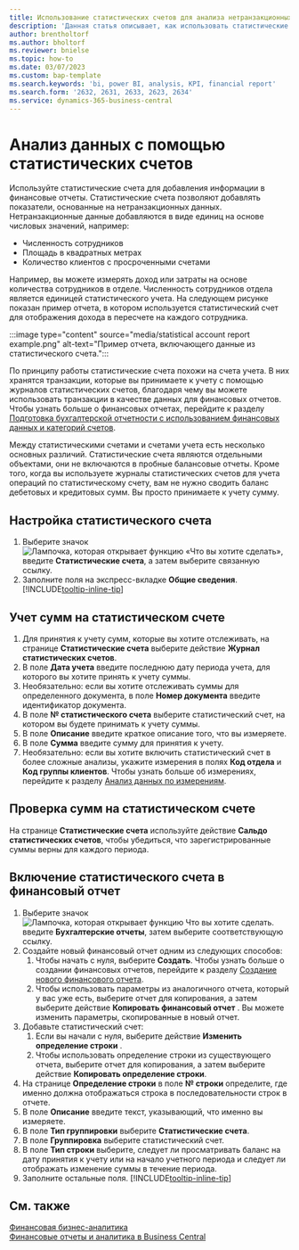 ```yaml
---
title: Использование статистических счетов для анализа нетранзакционных данных
description: 'Данная статья описывает, как использовать статистические счета в качестве еще одного источника данных для анализа.'
author: brentholtorf
ms.author: bholtorf
ms.reviewer: bnielse
ms.topic: how-to
ms.date: 03/07/2023
ms.custom: bap-template
ms.search.keywords: 'bi, power BI, analysis, KPI, financial report'
ms.search.form: '2632, 2631, 2633, 2623, 2634'
ms.service: dynamics-365-business-central
---
```

# <a name="analyze-data-with-statistical-accounts"></a>Анализ данных с помощью статистических счетов

Используйте статистические счета для добавления информации в финансовые отчеты. Статистические счета позволяют добавлять показатели, основанные на нетранзакционных данных. Нетранзакционные данные добавляются в виде единиц на основе числовых значений, например:

* Численность сотрудников
* Площадь в квадратных метрах
* Количество клиентов с просроченными счетами

Например, вы можете измерять доход или затраты на основе количества сотрудников в отделе. Численность сотрудников отдела является единицей статистического учета. На следующем рисунке показан пример отчета, в котором используется статистический счет для отображения дохода в пересчете на каждого сотрудника.

:::image type="content" source="media/statistical account report example.png" alt-text="Пример отчета, включающего данные из статистического счета.":::

По принципу работы статистические счета похожи на счета учета. В них хранятся транзакции, которые вы принимаете к учету с помощью журналов статистических счетов, благодаря чему вы можете использовать транзакции в качестве данных для финансовых отчетов. Чтобы узнать больше о финансовых отчетах, перейдите к разделу [Подготовка бухгалтерской отчетности с использованием финансовых данных и категорий счетов](bi-how-work-account-schedule.md). 

Между статистическими счетами и счетами учета есть несколько основных различий. Статистические счета являются отдельными объектами, они не включаются в пробные балансовые отчеты. Кроме того, когда вы используете журналы статистических счетов для учета операций по статистическому счету, вам не нужно сводить баланс дебетовых и кредитовых сумм. Вы просто принимаете к учету сумму.

## <a name="set-up-a-statistical-account"></a>Настройка статистического счета

1. Выберите значок ![Лампочка, которая открывает функцию «Что вы хотите сделать»](media/ui-search/search_small.png "Что вы хотите сделать"), введите **Статистические счета**, а затем выберите связанную ссылку.
1. Заполните поля на экспресс-вкладке **Общие сведения**. [!INCLUDE[tooltip-inline-tip](includes/tooltip-inline-tip_md.md)]

## <a name="post-amounts-to-a-statistical-account"></a>Учет сумм на статистическом счете

1. Для принятия к учету сумм, которые вы хотите отслеживать, на странице **Статистические счета** выберите действие **Журнал статистических счетов**.
1. В поле **Дата учета** введите последнюю дату периода учета, для которого вы хотите принять к учету суммы.
1. Необязательно: если вы хотите отслеживать суммы для определенного документа, в поле **Номер документа** введите идентификатор документа.
1. В поле **№ статистического счета** выберите статистический счет, на котором вы будете принимать к учету суммы.
1. В поле **Описание** введите краткое описание того, что вы измеряете.  
1. В поле **Сумма** введите сумму для принятия к учету. 
1. Необязательно: если вы хотите включить статистический счет в более сложные анализы, укажите измерения в полях **Код отдела** и **Код группы клиентов**. Чтобы узнать больше об измерениях, перейдите к разделу [Анализ данных по измерениям](bi-how-analyze-data-dimension.md).

## <a name="verify-statistical-account-amounts"></a>Проверка сумм на статистическом счете

На странице **Статистические счета** используйте действие **Сальдо статистических счетов**, чтобы убедиться, что зарегистрированные суммы верны для каждого периода.  

## <a name="include-the-statistical-account-in-a-financial-report"></a>Включение статистического счета в финансовый отчет

1. Выберите значок ![Лампочка, которая открывает функцию Что вы хотите сделать.](media/ui-search/search_small.png "Что вы хотите сделать") введите **Бухгалтерские отчеты**, затем выберите соответствующую ссылку.
1. Создайте новый финансовый отчет одним из следующих способов:
    1. Чтобы начать с нуля, выберите **Создать**. Чтобы узнать больше о создании финансовых отчетов, перейдите к разделу [Создание нового финансового отчета](bi-how-work-account-schedule.md#create-a-new-financial-report).
    1. Чтобы использовать параметры из аналогичного отчета, который у вас уже есть, выберите отчет для копирования, а затем выберите действие **Копировать финансовый отчет** . Вы можете изменить параметры, скопированные в новый отчет.
1. Добавьте статистический счет:
    1. Если вы начали с нуля, выберите действие **Изменить определение строки** .
    1. Чтобы использовать определение строки из существующего отчета, выберите отчет для копирования, а затем выберите действие **Копировать определение строки**.
1. На странице **Определение строки** в поле **№ строки** определите, где именно должна отображаться строка в последовательности строк в отчете.
1. В поле **Описание** введите текст, указывающий, что именно вы измеряете.
1. В поле **Тип группировки** выберите **Статистические счета**.
1. В поле **Группировка** выберите статистический счет.
1. В поле **Тип строки** выберите, следует ли просматривать баланс на дату принятия к учету или на начало учетного периода и следует ли отображать изменение суммы в течение периода.
1. Заполните остальные поля. [!INCLUDE[tooltip-inline-tip](includes/tooltip-inline-tip_md.md)]

## <a name="see-also"></a>См. также

[Финансовая бизнес-аналитика](bi.md)  
[Финансовые отчеты и аналитика в Business Central](finance-reports.md)
